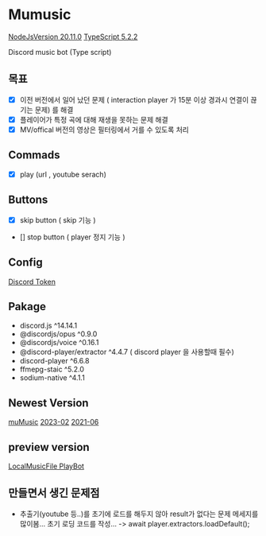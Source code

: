 # Mumusic

[NodeJsVersion 20.11.0](https://nodejs.org)
[TypeScript 5.2.2](https://www.typescriptlang.org/)

Discord music bot (Type script)

## 목표

- [x] 이전 버전에서 일어 났던 문제 ( interaction player 가 15분 이상 경과시 연결이 끊기는 문제) 를 해결
- [x] 플레이어가 특정 곡에 대해 재생을 못하는 문제 해결
- [x] MV/offical 버전의 영상은 필터링에서 거를 수 있도록 처리

## Commads

- [x] play (url , youtube serach)

## Buttons

- [x] skip button ( skip 기능 )
- [] stop button ( player 정지 기능 )

## Config

[Discord Token](https://discord.com/developers/applications/)

## Pakage

- discord.js ^14.14.1
- @discordjs/opus ^0.9.0
- @discordjs/voice ^0.16.1
- @discord-player/extractor ^4.4.7 ( discord player 을 사용할때 필수)
- discord-player ^6.6.8
- ffmepg-staic ^5.2.0
- sodium-native ^4.1.1

## Newest Version

[muMusic](https://github.com/kajj8808/muMusic/tree/muMusic)
[2023-02](https://github.com/kajj8808/discord-musicbot-2023-02)
[2021-06](https://github.com/kajj8808/discord_music_bot_2021-06)

## preview version

[LocalMusicFile PlayBot](https://github.com/kajj8808/discordMusicBotLocalFile)

## 만들면서 생긴 문제점

- 추출기(youtube 등..)를 초기에 로드를 해두지 않아 result가 없다는 문제 메세지를 많이봄... 초기 로딩 코드를 작성... -> await player.extractors.loadDefault();
